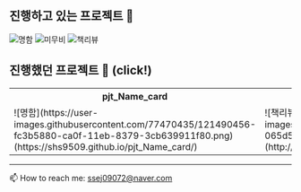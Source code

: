 

<!--
**shs9509/SHS9509** is a ✨ _special_ ✨ repository because its `README.md` (this file) appears on your GitHub profile.

Here are some ideas to get you started:

- 🔭 I’m currently working on ...
- 🌱 I’m currently learning ...
- 👯 I’m looking to collaborate on ...
- 🤔 I’m looking for help with ...
- 💬 Ask me about ...
- 📫 How to reach me: ...
- 😄 Pronouns: ...
- ⚡ Fun fact: ...
-->
## 진행하고 있는 프로젝트 🍭

![명함](https://user-images.githubusercontent.com/77470435/121489862-75867b80-ca0f-11eb-8173-6b2b14068ecc.png)
![미무비](https://user-images.githubusercontent.com/77470435/121489865-76b7a880-ca0f-11eb-933b-b6d36c77ec60.png)
![책리뷰](https://user-images.githubusercontent.com/77470435/121489914-82a36a80-ca0f-11eb-9c19-b5d5d67df29b.png)


## 진행했던 프로젝트 🧭 (click!)

<table>
  <tr>
    <th>pjt_Name_card</th>
    <th>pjt_book_review_site</th>
    <th>pjt_MeMovie</th>
  </tr>
  <tr>
    <td>![명함](https://user-images.githubusercontent.com/77470435/121490456-fc3b5880-ca0f-11eb-8379-3cb639911f80.png)(https://shs9509.github.io/pjt_Name_card/)</td>
    <td>![책리뷰](https://user-images.githubusercontent.com/77470435/121490487-065d5700-ca10-11eb-81e1-c429332847ac.png)(http://hyungsik.pythonanywhere.com/)</td>
    <td>![미무비](https://user-images.githubusercontent.com/77470435/121490498-0b220b00-ca10-11eb-8224-f7fbedf17a4c.png)(https://github.com/shs9509/pjt_MeMovie)</td>
  </tr>
</table>

<!-- ### pjt_Name_card
📇 https://shs9509.github.io/pjt_Name_card/

### pjt_book_review_site
📖 http://hyungsik.pythonanywhere.com/

### pjt_MeMovie
🎥 https://github.com/shs9509/pjt_MeMovie -->


--------
📫 How to reach me: ssej09072@naver.com
